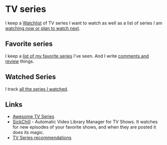 # TV series

I keep a [Watchlist](https://trakt.tv/users/nikitavoloboev/watchlist?sort=rank,asc) of TV series I want to watch as well as a list of series I am [watching now or plan to watch next](https://trakt.tv/users/nikitavoloboev/lists/next-now?sort=added,asc).

## Favorite series

I keep a [list of my favorite series](https://trakt.tv/users/nikitavoloboev/lists/favorite-series) I've seen. And I write [comments and review](https://trakt.tv/users/nikitavoloboev/comments) things.

## Watched Series

I track [all the series I watched](https://trakt.tv/users/nikitavoloboev/history).

## Links

- [Awesome TV Series](https://github.com/learn-anything/tv-series#readme)
- [SickChill](https://github.com/SickChill/SickChill) - Automatic Video Library Manager for TV Shows. It watches for new episodes of your favorite shows, and when they are posted it does its magic.
- [TV Series recommendations](https://michael.stapelberg.ch/series/)
